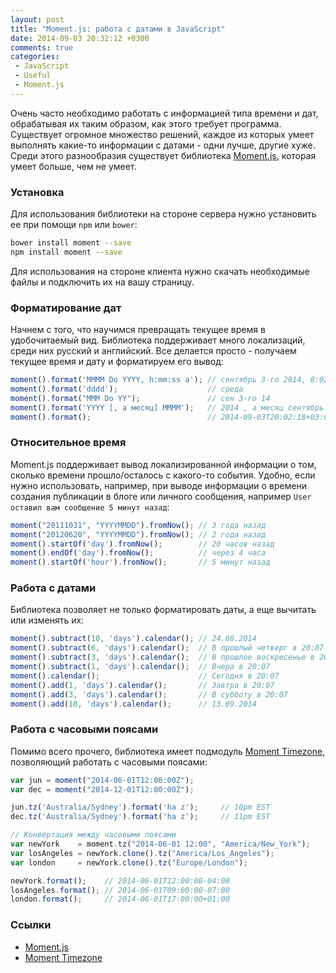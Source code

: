 ```yaml
---
layout: post
title: "Moment.js: работа с датами в JavaScript"
date: 2014-09-03 20:32:12 +0300
comments: true
categories: 
 - JavaScript
 - Useful
 - Moment.js
---
```


Очень часто необходимо работать с информацией типа времени и дат, обрабатывая их таким образом, как этого требует программа. Существует огромное множество решений, каждое из которых умеет выполнять какие-то информации с датами - одни лучше, другие хуже. Среди этого разнообразия существует библиотека [Moment.js](http://momentjs.com/), которая умеет больше, чем не умеет.

<!-- more -->
### Установка
Для использования библиотеки на стороне сервера нужно установить ее при помощи `npm` или `bower`:
```bash Sample code
bower install moment --save
npm install moment --save 
```
Для использования на стороне клиента нужно скачать необходимые файлы и подключить их на вашу страницу.

### Форматирование дат
Начнем с того, что научимся превращать текущее время в удобочитаемый вид. Библиотека поддерживает много локализаций, среди них русский и английский. Все делaется просто - получаем текущее время и дату и форматируем его вывод:
```javascript Sample code
moment().format('MMMM Do YYYY, h:mm:ss a'); // сентябрь 3-го 2014, 8:02:18 вечера
moment().format('dddd');                    // среда
moment().format("MMM Do YY");               // сен 3-го 14
moment().format('YYYY [, а месяц] MMMM');   // 2014 , а месяц сентябрь
moment().format();                          // 2014-09-03T20:02:18+03:00
```

### Относительное время
Moment.js поддерживает вывод локализированной информации о том, сколько времени прошло/осталось с какого-то события. Удобно, если нужно использовать, например, при выводе информации о времени создания публикации в блоге или личного сообщения, например `User оставил вам сообщение 5 минут назад`:
```javascript Sample code
moment("20111031", "YYYYMMDD").fromNow(); // 3 года назад
moment("20120620", "YYYYMMDD").fromNow(); // 2 года назад
moment().startOf('day').fromNow();        // 20 часов назад
moment().endOf('day').fromNow();          // через 4 часа
moment().startOf('hour').fromNow();       // 5 минут назад
```

### Работа с датами
Библиотека позволяет не только форматировать даты, а еще вычитать или изменять их:
```javascript Sample code
moment().subtract(10, 'days').calendar(); // 24.08.2014
moment().subtract(6, 'days').calendar();  // В прошлый четверг в 20:07
moment().subtract(3, 'days').calendar();  // В прошлое воскресенье в 20:07
moment().subtract(1, 'days').calendar();  // Вчера в 20:07
moment().calendar();                      // Сегодня в 20:07
moment().add(1, 'days').calendar();       // Завтра в 20:07
moment().add(3, 'days').calendar();       // В субботу в 20:07
moment().add(10, 'days').calendar();      // 13.09.2014
```

### Работа с часовыми поясами
Помимо всего прочего, библиотека имеет подмодуль [Moment Timezone](http://momentjs.com/timezone/), позволяющий работать с часовыми поясами:
```javascript Sample code
var jun = moment("2014-06-01T12:00:00Z");
var dec = moment("2014-12-01T12:00:00Z");

jun.tz('Australia/Sydney').format('ha z');     // 10pm EST
dec.tz('Australia/Sydney').format('ha z');     // 11pm EST

// Конвертация между часовыми поясами
var newYork    = moment.tz("2014-06-01 12:00", "America/New_York");
var losAngeles = newYork.clone().tz("America/Los_Angeles");
var london     = newYork.clone().tz("Europe/London");

newYork.format();    // 2014-06-01T12:00:00-04:00
losAngeles.format(); // 2014-06-01T09:00:00-07:00
london.format();     // 2014-06-01T17:00:00+01:00
```

### Ссылки
* [Moment.js](http://momentjs.com/)
* [Moment Timezone](http://momentjs.com/timezone/)